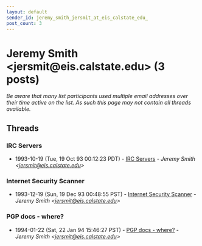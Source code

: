 ```yaml
---
layout: default
sender_id: jeremy_smith_jersmit_at_eis_calstate_edu_
post_count: 3
---
```


# Jeremy Smith <jersmit<span>@</span>eis.calstate.edu> (3 posts)

_Be aware that many list participants used multiple email addresses over their time active on the list. As such this page may not contain all threads available._

## Threads

### IRC Servers
+ 1993-10-19 (Tue, 19 Oct 93 00:12:23 PDT) - [IRC Servers](/archive/1993/10/8c86c9ce1cd9165943704d3aac9fe15899f47e7aa116b74e780a52c0134565c7) - _Jeremy Smith \<jersmit@eis.calstate.edu\>_

### Internet Security Scanner
+ 1993-12-19 (Sun, 19 Dec 93 00:48:55 PST) - [Internet Security Scanner](/archive/1993/12/dc140c71736d41f3320e5a657a77e876124c372c882311e7f4e16448d7a09dda) - _Jeremy Smith \<jersmit@eis.calstate.edu\>_

### PGP docs - where?
+ 1994-01-22 (Sat, 22 Jan 94 15:46:27 PST) - [PGP docs - where?](/archive/1994/01/2c732d771e3bcbabce7afdad9a9e95474d77af72b71071f447e8d33c0b6400d9) - _Jeremy Smith \<jersmit@eis.calstate.edu\>_

